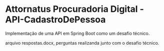 # Attornatus Procuradoria Digital - API-CadastroDePessoa

Implementação de uma API em Spring Boot como um desafio técnico.

arquivo respostas.docx, perguntas realizanda junto com o desafio técnico.  
